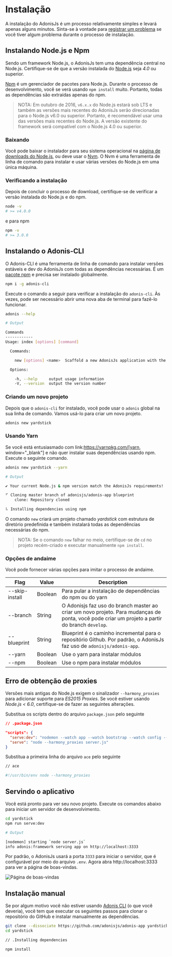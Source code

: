 # Instalação

A instalação do AdonisJs é um processo relativamente simples e levará apenas alguns minutos. Sinta-se à vontade para [registrar um problema](https://github.com/adonisjs/adonis-framework/issues) se você tiver algum problema durante o processo de instalação.

## Instalando Node.js e Npm
Sendo um framework Node.js, o AdonisJs tem uma dependência central no Node.js. Certifique-se de que a versão instalada do [Node.js](https://nodejs.org/en/) seja *4.0* ou superior.

[Npm](https://www.npmjs.org/) é um gerenciador de pacotes para Node.js. Durante o processo de desenvolvimento, você se verá usando `npm install` muito. Portanto, todas as dependências são extraídas apenas do npm.

> NOTA: Em outubro de 2016, `v6.x.x` do Node.js estará sob LTS e também as versões mais recentes do AdonisJs serão direcionadas para o Node.js v6.0 ou superior. Portanto, é recomendável usar uma das versões mais recentes do Node.js.
A versão existente do framework será compatível com o Node.js 4.0 ou superior.

### Baixando
Você pode baixar o instalador para seu sistema operacional na [página de downloads do Node.js](https://nodejs.org/en/download), ou deve usar o [Nvm](https://github.com/creationix/nvm#install-script). O Nvm é uma ferramenta de linha de comando para instalar e usar várias versões do Node.js em uma única máquina.

### Verificando a instalação
Depois de concluir o processo de download, certifique-se de verificar a versão instalada do Node.js e do npm.

```bash
node -v
# >= v4.0.0
```

e para npm

```bash
npm -v
# >= 3.0.0
```

## Instalando o Adonis-CLI
O Adonis-CLI é uma ferramenta de linha de comando para instalar versões estáveis ​​e dev do AdonisJs com todas as dependências necessárias. É um [pacote npm](https://www.npmjs.com/package/adonis-cli) e precisa ser instalado globalmente.

```bash
npm i -g adonis-cli
```

Execute o comando a seguir para verificar a instalação do `adonis-cli`. Às vezes, pode ser necessário abrir uma nova aba de terminal para fazê-lo funcionar.

```bash
adonis --help
```

```bash
# Output

Commands
------------
Usage: index [options] [command]

  Commands:

    new [options] <name>  Scaffold a new AdonisJs application with the name provided.

  Options:

    -h, --help     output usage information
    -V, --version  output the version number
```

### Criando um novo projeto
Depois que o `adonis-cli` for instalado, você pode usar o `adonis` global na sua linha de comando. Vamos usá-lo para criar um novo projeto.

```bash
adonis new yardstick
```

### Usando Yarn
Se você está entusiasmado com link:https://yarnpkg.com/[yarn, window="_blank"] e não quer instalar suas dependências usando npm. Execute o seguinte comando.

```bash
adonis new yardstick --yarn
```

```bash
# Output

✔ Your current Node.js & npm version match the AdonisJs requirements!

⠋ Cloning master branch of adonisjs/adonis-app blueprint
    clone: Repository cloned

⠧ Installing dependencies using npm
```

O comando `new` criará um projeto chamado *yardstick* com estrutura de diretório predefinida e também instalará todas as dependências necessárias do npm.

> NOTA: Se o comando `new` falhar no meio, certifique-se de `cd` no projeto recém-criado e executar manualmente `npm install`.

### Opções de andaime
Você pode fornecer várias opções para imitar o processo de andaime.


| Flag            | Value   | Description |
|-----------------|---------|-------------|
| --skip-install  | Boolean | Para pular a instalação de dependências do npm ou do yarn |
| --branch        | String  | O Adonisjs faz uso do branch master ao criar um novo projeto. Para mudanças de ponta, você pode criar um projeto a partir do branch `develop`. |
| --blueprint     | String  | Blueprint é o caminho incremental para o repositório Github. Por padrão, o AdonisJs faz uso de `adonisjs/adonis-app`. |
| --yarn          | Boolean | Use o yarn para instalar módulos |
| --npm           | Boolean | Use o npm para instalar módulos |

## Erro de obtenção de proxies
Versões mais antigas do Node.js exigem o sinalizador `--harmony_proxies` para adicionar suporte para *ES2015 Proxies*. Se você estiver usando *Node.js < 6.0*, certifique-se de fazer as seguintes alterações.

Substitua os scripts dentro do arquivo `package.json` pelo seguinte

```json
// .package.json

"scripts": {
  "serve:dev": "nodemon --watch app --watch bootstrap --watch config --watch .env -x \"node --harmony_proxies\" server.js",
  "serve": "node --harmony_proxies server.js"
}
```

Substitua a primeira linha do arquivo `ace` pelo seguinte

```bash
// ace

#!/usr/bin/env node --harmony_proxies
```

## Servindo o aplicativo
Você está pronto para ver seu novo projeto. Execute os comandos abaixo para iniciar um servidor de desenvolvimento.

```bash
cd yardstick
npm run serve:dev
```

```bash
# Output

[nodemon] starting `node server.js`
info adonis:framework serving app on http://localhost:3333
```

Por padrão, o AdonisJs usará a porta `3333` para iniciar o servidor, que é configurável por meio do arquivo `.env`. Agora abra http://localhost:3333 para ver a página de boas-vindas.

![Página de boas-vindas](http://i.imgbox.com/xAYvmnBq.png)

## Instalação manual
Se por algum motivo você não estiver usando [Adonis CLI](#installing-adonis-cli) (o que você deveria), você tem que executar os seguintes passos para clonar o repositório do GitHub e instalar manualmente as dependências.

```bash
git clone --dissociate https://github.com/adonisjs/adonis-app yardstick
cd yardstick
```

```bash
// .Installing dependencies

npm install
```
